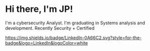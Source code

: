 <h1>Hi there, I'm JP!</h1>

I'm a cybersecurity Analyst. I'm graduating in Systems analysis and development. Recently Security + Certified

https://img.shields.io/badge/LinkedIn-0A66C2.svg?style=for-the-badge&logo=LinkedIn&logoColor=white

